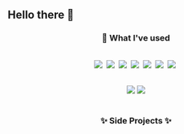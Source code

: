 ## Hello there 👋

<!--
**DanielFH1/DanielFH1** is a ✨ _special_ ✨ repository because its `README.md` (this file) appears on your GitHub profile.

Here are some ideas to get you started:

- 🔭 I’m currently working on ...
- 🌱 I’m currently learning ...
- 👯 I’m looking to collaborate on ...
- 🤔 I’m looking for help with ...
- 💬 Ask me about ...
- 📫 How to reach me: ...
- 😄 Pronouns: ...
- ⚡ Fun fact: ...
-->

<h3 align="center"> 📑 What I've used </h3>
<div align="center">
  <br/><img src="https://img.shields.io/badge/Python-3776AB?style=for-the-badge&logo=python&logoColor=white" />&nbsp <img src="https://img.shields.io/badge/Flutter-02569B?style=for-the-badge&logo=flutter&logoColor=white" />&nbsp
  <img src="https://img.shields.io/badge/JavaScript-F7DF1E?style=for-the-badge&logo=javascript&logoColor=black" />&nbsp
  <img src="https://img.shields.io/badge/Java-ED8B00?style=for-the-badge&logo=openjdk&logoColor=white" />&nbsp <img src="https://img.shields.io/badge/C-00599C?style=for-the-badge&logo=c&logoColor=white" />&nbsp   
  <img src="https://img.shields.io/badge/CSS-239120?&style=for-the-badge&logo=css3&logoColor=white" />&nbsp <img src="https://img.shields.io/badge/HTML-239120?style=for-the-badge&logo=html5&logoColor=white" />&nbsp
  
  <br/> <img src="https://img.shields.io/badge/Slack-4A154B?style=for-the-badge&logo=slack&logoColor=white" />
  <img src="https://img.shields.io/badge/GitHub-100000?style=for-the-badge&logo=github&logoColor=white" />  <br/> <br/>
</div>



<h3 align="center">✨ Side Projects ✨</h3>
<div align="center>
  
</div>

